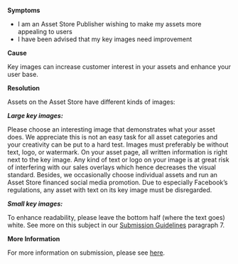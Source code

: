 

**Symptoms**


- I am an Asset Store Publisher wishing to make my assets more appealing to users
- I have been advised that my key images need improvement



**Cause**



Key images can increase customer interest in your assets and enhance your user base.



**Resolution**



Assets on the Asset Store have different kinds of images:



***Large key images:*** 

Please choose an interesting image that demonstrates what your asset does. We appreciate this is not an easy task for all asset categories and your creativity can be put to a hard test. 
Images must preferably be without text, logo, or watermark. On your asset page, all written information is right next to the key image. Any kind of text or logo on your image is at great risk of interfering with our sales overlays which hence decreases the visual standard. Besides, we occasionally choose individual assets and run an Asset Store financed social media promotion. Due to especially Facebook’s regulations, any asset with text on its key image must be disregarded.

***Small key images:*** 

To enhance readability, please leave the bottom half (where the text goes) white. See more on this subject in our [Submission Guidelines](https://unity3d.com/asset-store/sell-assets/submission-guidelines) paragraph 7.



**More Information**

For more information on submission, please see [here](https://www.assetstore.unity3d.com/docs/Asset_Store_Promotional_Asset_Guidelines_1.0.pdf).